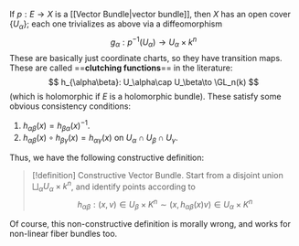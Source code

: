 If $p:E\to X$ is a [[Vector Bundle|vector bundle]], then $X$ has an open cover $\{U_\alpha\}$; each one trivializes as above via a diffeomorphism $$g_\alpha: p^{-1}(U_\alpha)\to U_\alpha \times k^n$$
These are basically just coordinate charts, so they have transition maps. These are called ==**clutching functions**== in the literature:
$$
	h_{\alpha\beta}: U_\alpha\cap U_\beta\to \GL_n(k)
$$
(which is holomorphic if $E$ is a holomorphic bundle). These satisfy some obvious consistency conditions:
1. $h_{\alpha\beta}(x) = h_{\beta\alpha}(x)^{-1}$.
2. $h_{\alpha\beta}(x)\circ h_{\beta\gamma}(x) = h_{\alpha\gamma}(x)$ on $U_\alpha\cap U_\beta \cap U_\gamma$.

Thus, we have the following constructive definition:

>[!definition] Constructive Vector Bundle.
>Start from a disjoint union $\bigsqcup_\alpha U_\alpha \times k^n$, and identify points according to
>$$
>	h_{\alpha\beta}:(x,v)\in U_\beta \times K^n \sim (x, h_{\alpha\beta}(x)v)\in U_\alpha \times K^n
>$$

Of course, this non-constructive definition is morally wrong, and works for non-linear fiber bundles too.